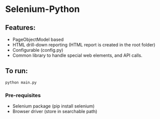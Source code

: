 # Selenium-Python

## Features:
- PageObjectModel based
- HTML drill-down reporting (HTML report is created in the root folder)
- Configurable (config.py)
- Common library to handle special web elements, and API calls.

## To run:

```bat
python main.py
```

### Pre-requisites

- Selenium package (pip install selenium)
- Browser driver (store in searchable path)
